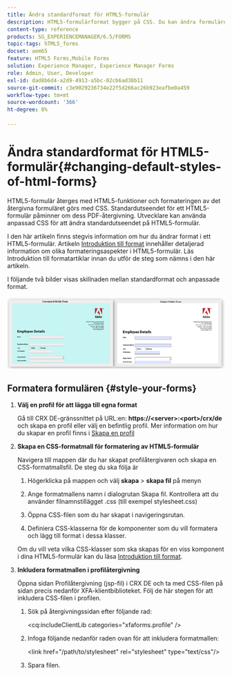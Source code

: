 ```yaml
---
title: Ändra standardformat för HTML5-formulär
description: HTML5-formulärformat bygger på CSS. Du kan ändra formulärets standardformat.
content-type: reference
products: SG_EXPERIENCEMANAGER/6.5/FORMS
topic-tags: hTML5_forms
docset: aem65
feature: HTML5 Forms,Mobile Forms
solution: Experience Manager, Experience Manager Forms
role: Admin, User, Developer
exl-id: dad8b6d4-a2d9-4913-a5bc-02cb6ad38b11
source-git-commit: c3e9029236734e22f5d266ac26b923eafbe0a459
workflow-type: tm+mt
source-wordcount: '366'
ht-degree: 0%

---
```


# Ändra standardformat för HTML5-formulär{#changing-default-styles-of-html-forms}

HTML5-formulär återges med HTML5-funktioner och formateringen av det återgivna formuläret görs med CSS. Standardutseendet för ett HTML5-formulär påminner om dess PDF-återgivning. Utvecklare kan använda anpassad CSS för att ändra standardutseendet på HTML5-formulär.

I den här artikeln finns stegvis information om hur du ändrar format i ett HTML5-formulär. Artikeln [Introduktion till format](/help/forms/using/css-styles.md) innehåller detaljerad information om olika formateringsaspekter i HTML5-formulär. Läs Introduktion till formatartiklar innan du utför de steg som nämns i den här artikeln.

I följande två bilder visas skillnaden mellan standardformat och anpassade format.

![images-002-small](assets/pictures-002-small.png)

## Formatera formulären {#style-your-forms}

1. **Välj en profil för att lägga till egna format**

   Gå till CRX DE-gränssnittet på URL:en: **https://&lt;server>:&lt;port>/crx/de** och skapa en profil eller välj en befintlig profil. Mer information om hur du skapar en profil finns i [Skapa en profil](/help/forms/using/custom-profile.md)

1. **Skapa en CSS-formatmall för formatering av HTML5-formulär**

   Navigera till mappen där du har skapat profilåtergivaren och skapa en CSS-formatmallsfil. De steg du ska följa är

   1. Högerklicka på mappen och välj **skapa** > **skapa fil** på menyn

   1. Ange formatmallens namn i dialogrutan Skapa fil. Kontrollera att du använder filnamnstillägget .css (till exempel stylesheet.css)
   1. Öppna CSS-filen som du har skapat i navigeringsrutan.
   1. Definiera CSS-klasserna för de komponenter som du vill formatera och lägg till format i dessa klasser.

   Om du vill veta vilka CSS-klasser som ska skapas för en viss komponent i dina HTML5-formulär kan du läsa [Introduktion till format](/help/forms/using/css-styles.md).

1. **Inkludera formatmallen i profilåtergivning**

   Öppna sidan Profilåtergivning (jsp-fil) i CRX DE och ta med CSS-filen på sidan precis nedanför XFA-klientbiblioteket. Följ de här stegen för att inkludera CSS-filen i profilen.

   1. Sök på återgivningssidan efter följande rad:

      &lt;cq:includeClientLib categories=&quot;xfaforms.profile&quot; />

   1. Infoga följande nedanför raden ovan för att inkludera formatmallen:

      &lt;link href=&quot;/path/to/stylesheet&quot; rel=&quot;stylesheet&quot; type=&quot;text/css&quot;/>

   1. Spara filen.
